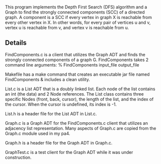 This program implements the Depth First Search (DFS) algorithm and a Graph to find the strongly connected components (SCC) of a directed graph. 
A component is a SCC if every vertex in graph X is reachable from every other vertex in X. In other words, for every pair of vertices u and v, vertex u is reachable from v, and vertex v is reachable from u.

## Details
FindComponents.c is a client that utilizes the Graph ADT and finds the strongly connected components of a graph G.
FindComponents takes 2 command line arguments: % FindComponents input_file output_file

Makefile has a make command that creates an executable jar file named FindComponents & includes a clean utility.

List.c is a List ADT that is a doubly linked list. Each node of the list contains an int (the data) and 2 Node references. The List class contains three specific Nodes (front, back, cursor), the length of the list, and the index of the cursor. When the cursor is undefined, its index is -1.

List.h is a header file for the List ADT in List.c.

Graph.c is a Graph ADT for the FindComponents.c client that utilizes an adjacency list representation. Many aspects of Graph.c are copied from the Graph.c module used in my pa4.

Graph.h is a header file for the Graph ADT in Graph.c.

GraphTest.c is a test client for the Graph ADT while it was under construction.